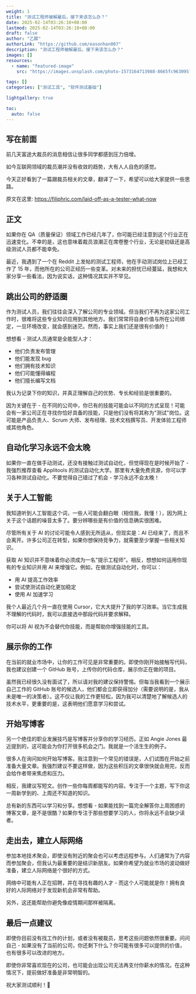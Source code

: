 ```yaml
---
weight: 1
title: "测试工程师被解雇后，接下来该怎么办？"
date: 2025-02-14T03:26:10+08:00
lastmod: 2025-02-14T03:26:10+08:00
draft: false
author: "乙醇"
authorLink: "https://github.com/easonhan007"
description: "测试工程师被解雇后，接下来该怎么办？"
images: []
resources:
  - name: "featured-image"
    src: "https://images.unsplash.com/photo-1573164713988-8665fc963095?w=300"

tags: []
categories: ["测试工具", "软件测试基础"]

lightgallery: true

toc:
  auto: false
---
```


## 写在前面

前几天富途大裁员的消息相信让很多同学都感到压力倍增。

如今互联网领域的裁员潮并没有收敛的趋势，大有人人自危的感觉。

今天正好看到了一篇跟裁员相关的文章，翻译了一下，希望可以给大家提供一些思路。

原文在这里: https://filiphric.com/laid-off-as-a-tester-what-now

## 正文

如果你在 QA（质量保证）领域工作已经几年了，你可能已经注意到这个行业正在迅速变化。不幸的是，这也意味着裁员浪潮正在席卷整个行业，无论是初级还是高级测试人员都不能幸免。

最近，我遇到了一个在 Reddit 上发帖的测试工程师，他在手动测试岗位上已经工作了 15 年，而他所在的公司正经历一些变革。对未来的担忧已经蔓延，我想和大家分享一些看法，因为说实话，这种情况其实并不罕见。

## 跳出公司的舒适圈

作为测试人员，我们往往会深入了解公司的专业领域。但当我们不再为这家公司工作时，很难将这些专业知识应用到其他地方。我们常常将自身价值与所在公司绑定，一旦环境改变，就会感到迷茫。然而，事实上我们还是很有价值的！

想想看 - 测试人员通常是全能型人才：

- 他们负责发布管理
- 他们能发现 bug
- 他们拥有技术知识
- 他们可能懂得编程
- 他们擅长编写文档

我认为记录下你的知识，并真正理解自己的优势、专长和经验是很重要的。

因为关键在于 - 在不同的公司中，你已有的技能可能会以不同的方式呈现！可能会有一家公司正在寻找你恰好具备的技能，只是他们没有将其称为"测试"岗位。这可能是产品负责人、Scrum 大师、发布经理、技术文档撰写员、开发体验工程师或其他角色。

## 自动化学习永远不会太晚

如果你一直在做手动测试，还没有接触过测试自动化，但觉得现在是时候开始了 - 我强烈推荐查看 Applitools 的测试自动化大学。那里有大量免费资源，你可以学习各种测试自动化。不要觉得自己错过了机会 - 学习永远不会太晚！

## 关于人工智能

我知道听到人工智能这个词，一些人可能会翻白眼（相信我，我懂！），因为网上关于这个话题的噪音太多了。要分辨哪些是有价值的信息确实很困难。

尽管所有关于 AI 的讨论可能令人感到无所适从，但现实是：AI 已经来了，而且不会离开。许多公司正在转型，如果你想保持竞争力，就需要至少掌握一些相关知识。

获取 AI 知识并不意味着你必须成为一名"提示工程师"。相反，想想如何运用你现有的专业知识并用 AI 来增强它。例如，在做测试自动化时，你可以：

- 用 AI 提高工作效率
- 尝试使测试自动化更加稳定
- 使用 AI 加速学习

我个人最近几个月一直在使用 Cursor，它大大提升了我的学习效率。当它生成我不理解的代码时，我可以直接选中那段代码并要求解释。

你可以将 AI 视为不会替代你技能，而是帮助你增强技能的工具。

## 展示你的工作

在当前的就业市场中，让你的工作可见是非常重要的。即使你刚开始接触写代码，我也建议创建一个 GitHub 账号，上传你的代码仓库，展示你正在做的项目。

虽然我已经很久没有面试了，所以请对我的建议保持警惕。但每当我看到一个展示自己工作的 GitHub 账号的候选人，他们都会立即获得加分（需要说明的是，我从未是唯一的决策者）。这不仅让我的工作更轻松，因为我可以清楚地了解候选人的技术水平，更重要的是，这表明他们愿意学习和尝试。

## 开始写博客

另一个绝佳的职业发展技巧是写博客并分享你的学习经历。正如 Angie Jones 最近提到的，这可能会为你打开很多机会之门。我就是一个活生生的例子。

很多人在询问如何开始写博客。我注意到一个常见的错误是，人们试图在开始之前准备大量文章。我强烈建议不要这样做，因为这些积压的文章很快就会用完，反而会给作者带来焦虑和压力。

相反，我建议写短文。创作一些你每周都能写的内容。专注于一个主题，写下你这一周新学到的、上周还不知道的知识。

总有新的东西可以学习和分享。想想看 - 如果能找到一篇完全解答你上周困惑的博客文章，是不是很酷？如果你专注于那些想要学习的人，你将永远不会缺少读者。

## 走出去，建立人际网络

参加本地技术聚会，即使没有附近的聚会也可以考虑远程参与。人们通常为了内容而参加聚会，但我认为最重要的是结识新朋友。如果你希望为就业市场的波动做好准备，建立人际网络是个很好的方式。

网络中可能有人正在招聘，并在寻找有趣的人才 - 而这个人可能就是你！拥有良好的人际网络对于发现新机会非常有帮助。

另外，这还能帮助你避免像疫情期间那样被隔离。

## 最后一点建议

即使你目前没有找工作的计划，或者没有被裁员，思考这些问题依然很重要。问问自己 - 如果没有了当前的公司，你还剩下什么？你可能有很多可以提供的价值，也有很多可以改进的地方。

即使你非常喜欢现在的公司，也可能会出现公司无法再支付你薪水的情况。在这种情况下，提前做好准备是非常明智的。

祝大家测试顺利！🚀

